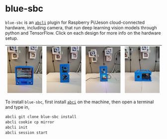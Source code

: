 # blue-sbc

`blue-sbc` is an [`abcli`](https://github.com/kamangir/awesome-bash-cli) plugin for Raspberry Pi/Jeson cloud-connected hardware, including camera, that run deep learning vision models through python and TensorFlow. Click on each design for more info on the hardware setup.

| [![image](https://github.com/kamangir/blue-bracket/raw/main/images/blue3-1.jpg)](https://github.com/kamangir/blue-bracket/blob/main/designs/blue3.md) | [![image](https://github.com/kamangir/blue-bracket/raw/main/images/chenar-grove-1.jpg)](https://github.com/kamangir/blue-bracket/blob/main/designs/chenar-grove.md) | [![image](https://github.com/kamangir/blue-bracket/raw/main/images/cube-1.jpg)](https://github.com/kamangir/blue-bracket/blob/main/designs/cube.md) | [![image](https://github.com/kamangir/blue-bracket/raw/main/images/eye_nano-1.jpg)](https://github.com/kamangir/blue-bracket/blob/main/designs/eye_nano.md) | 
|---|---|---|---|

To install `blue-sbc`, first install [`abci`](https://github.com/kamangir/awesome-bash-cli) on the machine, then open a terminal and type in,

```bash
abcli git clone blue-sbc install
abcli cookie cp mirror
abcli init
abcli session start
```